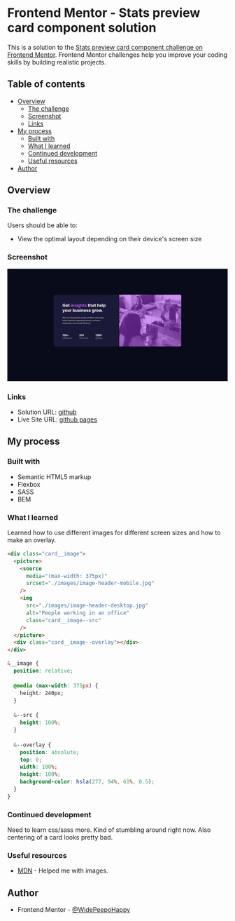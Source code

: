 # Frontend Mentor - Stats preview card component solution

This is a solution to the [Stats preview card component challenge on Frontend Mentor](https://www.frontendmentor.io/challenges/stats-preview-card-component-8JqbgoU62). Frontend Mentor challenges help you improve your coding skills by building realistic projects.

## Table of contents

- [Overview](#overview)
  - [The challenge](#the-challenge)
  - [Screenshot](#screenshot)
  - [Links](#links)
- [My process](#my-process)
  - [Built with](#built-with)
  - [What I learned](#what-i-learned)
  - [Continued development](#continued-development)
  - [Useful resources](#useful-resources)
- [Author](#author)

## Overview

### The challenge

Users should be able to:

- View the optimal layout depending on their device's screen size

### Screenshot

![Screenshot](./design/solution-screenshot.png)

### Links

- Solution URL: [github](https://github.com/WidePeepoHappy/stats-preview-card-component)
- Live Site URL: [github pages](https://widepeepohappy.github.io/stats-preview-card-component/)

## My process

### Built with

- Semantic HTML5 markup
- Flexbox
- SASS
- BEM

### What I learned

Learned how to use different images for different screen sizes and how to make an overlay.

```html
<div class="card__image">
  <picture>
    <source
      media="(max-width: 375px)"
      srcset="./images/image-header-mobile.jpg"
    />
    <img
      src="./images/image-header-desktop.jpg"
      alt="People working in an office"
      class="card__image--src"
    />
  </picture>
  <div class="card__image--overlay"></div>
</div>
```

```css
&__image {
  position: relative;

  @media (max-width: 375px) {
    height: 240px;
  }

  &--src {
    height: 100%;
  }

  &--overlay {
    position: absolute;
    top: 0;
    width: 100%;
    height: 100%;
    background-color: hsla(277, 94%, 61%, 0.5);
  }
}
```

### Continued development

Need to learn css/sass more. Kind of stumbling around right now. Also centering of a card looks pretty bad.

### Useful resources

- [MDN](https://developer.mozilla.org/en-US/docs/Learn/HTML/Multimedia_and_embedding/Responsive_images) - Helped me with images.

## Author

- Frontend Mentor - [@WidePeepoHappy](https://www.frontendmentor.io/profile/WidePeepoHappy)
